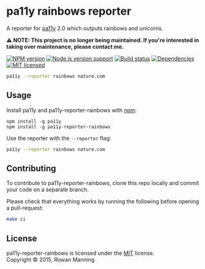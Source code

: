 
pa11y rainbows reporter
=======================

A reporter for [pa11y][pa11y] 2.0 which outputs rainbows and unicorns.

**⚠️ NOTE: This project is no longer being maintained. If you're interested in taking over maintenance, please contact me.**

[![NPM version][shield-npm]][info-npm]
[![Node.js version support][shield-node]][info-node]
[![Build status][shield-build]][info-build]
[![Dependencies][shield-dependencies]][info-dependencies]
[![MIT licensed][shield-license]][info-license]

```sh
pa11y --reporter rainbows nature.com
```


Usage
-----

Install pa11y and pa11y-reporter-rainbows with [npm][npm]:

```
npm install -g pa11y
npm install -g pa11y-reporter-rainbows
```

Use the reporter with the `--reporter` flag:

```sh
pa11y --reporter rainbows nature.com
```


Contributing
------------

To contribute to pa11y-reporter-rainbows, clone this repo locally and commit your code on a separate branch.

Please check that everything works by running the following before opening a pull-request:

```sh
make ci
```


License
-------

pa11y-reporter-rainbows is licensed under the [MIT][info-license] license.  
Copyright &copy; 2015, Rowan Manning



[npm]: https://www.npmjs.com/
[pa11y]: https://github.com/nature/pa11y

[info-dependencies]: https://gemnasium.com/rowanmanning/pa11y-reporter-rainbows
[info-license]: LICENSE
[info-node]: package.json
[info-npm]: https://www.npmjs.com/package/pa11y-reporter-rainbows
[info-build]: https://travis-ci.org/rowanmanning/pa11y-reporter-rainbows
[shield-dependencies]: https://img.shields.io/gemnasium/rowanmanning/pa11y-reporter-rainbows.svg
[shield-license]: https://img.shields.io/badge/license-MIT-blue.svg
[shield-node]: https://img.shields.io/node/v/pa11y-reporter-rainbows.svg?label=node.js%20support
[shield-npm]: https://img.shields.io/npm/v/pa11y-reporter-rainbows.svg
[shield-build]: https://img.shields.io/travis/rowanmanning/pa11y-reporter-rainbows/master.svg
